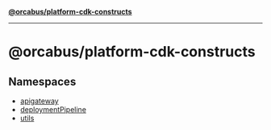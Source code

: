 [**@orcabus/platform-cdk-constructs**](README.md)

***

# @orcabus/platform-cdk-constructs

## Namespaces

- [apigateway](@orcabus/namespaces/apigateway/README.md)
- [deploymentPipeline](@orcabus/namespaces/deploymentPipeline/README.md)
- [utils](@orcabus/namespaces/utils/README.md)
